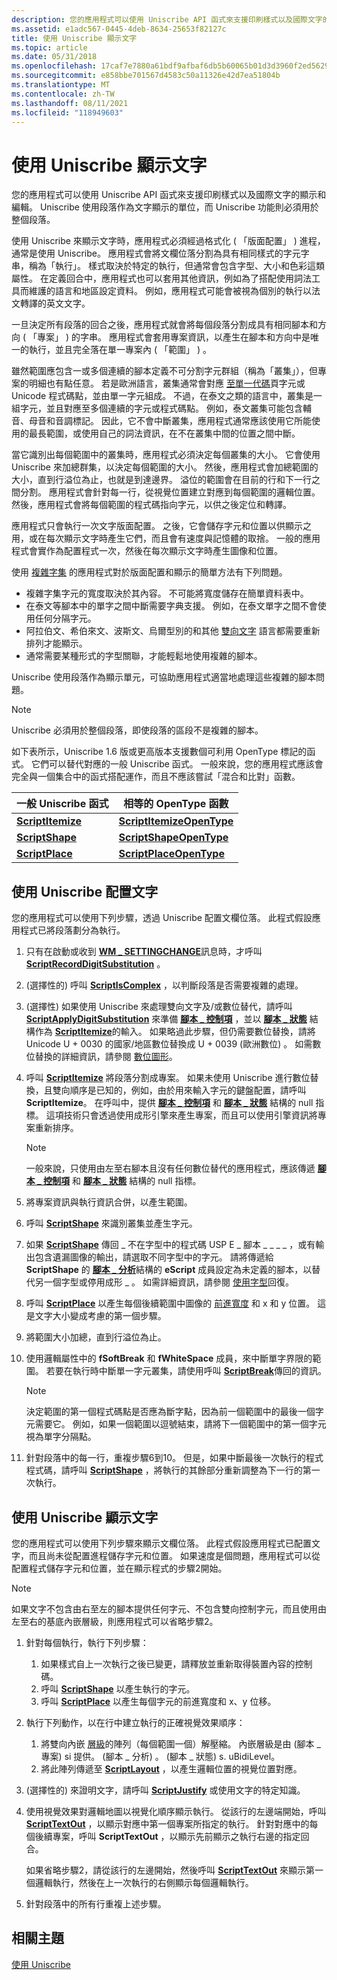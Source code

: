 ```yaml
---
description: 您的應用程式可以使用 Uniscribe API 函式來支援印刷樣式以及國際文字的顯示和編輯。 Uniscribe 使用段落作為文字顯示的單位，而 Uniscribe 功能則必須用於整個段落。
ms.assetid: e1adc567-0445-4deb-8634-25653f82127c
title: 使用 Uniscribe 顯示文字
ms.topic: article
ms.date: 05/31/2018
ms.openlocfilehash: 17caf7e7880a61bdf9afbaf6db5b60065b01d3d3960f2ed5629a007aa304b7b7
ms.sourcegitcommit: e858bbe701567d4583c50a11326e42d7ea51804b
ms.translationtype: MT
ms.contentlocale: zh-TW
ms.lasthandoff: 08/11/2021
ms.locfileid: "118949603"
---
```

# <a name="displaying-text-with-uniscribe"></a>使用 Uniscribe 顯示文字

您的應用程式可以使用 Uniscribe API 函式來支援印刷樣式以及國際文字的顯示和編輯。 Uniscribe 使用段落作為文字顯示的單位，而 Uniscribe 功能則必須用於整個段落。

使用 Uniscribe 來顯示文字時，應用程式必須經過格式化 ( 「版面配置」 ) 進程，通常是使用 Uniscribe。 應用程式會將文欄位落分割為具有相同樣式的字元字串，稱為「執行」。 樣式取決於特定的執行，但通常會包含字型、大小和色彩這類屬性。 在定義回合中，應用程式也可以套用其他資訊，例如為了搭配使用詞法工具而維護的語言和地區設定資料。 例如，應用程式可能會被視為個別的執行以法文轉譯的英文文字。

一旦決定所有段落的回合之後，應用程式就會將每個段落分割成具有相同腳本和方向 ( 「專案」 ) 的字串。 應用程式會套用專案資訊，以產生在腳本和方向中是唯一的執行，並且完全落在單一專案內 ( 「範圍」 ) 。

雖然範圍應包含一或多個連續的腳本定義不可分割字元群組（稱為「叢集」），但專案的明細也有點任意。 若是歐洲語言，叢集通常會對應 [至單一代碼](uniscribe-glossary.md)頁字元或 Unicode 程式碼點，並由單一字元組成。 不過，在泰文之類的語言中，叢集是一組字元，並且對應至多個連續的字元或程式碼點。 例如，泰文叢集可能包含輔音、母音和音調標記。 因此，它不會中斷叢集，應用程式通常應該使用它所能使用的最長範圍，或使用自己的詞法資訊，在不在叢集中間的位置之間中斷。

當它識別出每個範圍中的叢集時，應用程式必須決定每個叢集的大小。 它會使用 Uniscribe 來加總群集，以決定每個範圍的大小。 然後，應用程式會加總範圍的大小，直到行溢位為止，也就是到達邊界。 溢位的範圍會在目前的行和下一行之間分割。 應用程式會針對每一行，從視覺位置建立對應到每個範圍的邏輯位置。 然後，應用程式會將每個範圍的程式碼指向字元，以供之後定位和轉譯。

應用程式只會執行一次文字版面配置。 之後，它會儲存字元和位置以供顯示之用，或在每次顯示文字時產生它們，而且會有速度與記憶體的取捨。 一般的應用程式會實作為配置程式一次，然後在每次顯示文字時產生圖像和位置。

使用 [複雜字集](uniscribe-glossary.md) 的應用程式對於版面配置和顯示的簡單方法有下列問題。

-   複雜字集字元的寬度取決於其內容。 不可能將寬度儲存在簡單資料表中。
-   在泰文等腳本中的單字之間中斷需要字典支援。 例如，在泰文單字之間不會使用任何分隔字元。
-   阿拉伯文、希伯來文、波斯文、烏爾型別的和其他 [雙向文字](uniscribe-glossary.md) 語言都需要重新排列才能顯示。
-   通常需要某種形式的字型關聯，才能輕鬆地使用複雜的腳本。

Uniscribe 使用段落作為顯示單元，可協助應用程式適當地處理這些複雜的腳本問題。

> [!Note]  
> Uniscribe 必須用於整個段落，即使段落的區段不是複雜的腳本。

 

如下表所示，Uniscribe 1.6 版或更高版本支援數個可利用 OpenType 標記的函式。 它們可以替代對應的一般 Uniscribe 函式。 一般來說，您的應用程式應該會完全與一個集合中的函式搭配運作，而且不應該嘗試「混合和比對」函數。



| 一般 Uniscribe 函式             | 相等的 OpenType 函數                           |
|----------------------------------------|--------------------------------------------------------|
| [**ScriptItemize**](/windows/desktop/api/Usp10/nf-usp10-scriptitemize) | [**ScriptItemizeOpenType**](/windows/desktop/api/usp10/nf-usp10-scriptitemizeopentype) |
| [**ScriptShape**](/windows/desktop/api/Usp10/nf-usp10-scriptshape)     | [**ScriptShapeOpenType**](/windows/desktop/api/Usp10/nf-usp10-scriptshapeopentype)     |
| [**ScriptPlace**](/windows/desktop/api/Usp10/nf-usp10-scriptplace)     | [**ScriptPlaceOpenType**](/windows/desktop/api/Usp10/nf-usp10-scriptplaceopentype)     |



 

## <a name="lay-out-text-using-uniscribe"></a>使用 Uniscribe 配置文字

您的應用程式可以使用下列步驟，透過 Uniscribe 配置文欄位落。 此程式假設應用程式已將段落劃分為執行。

1.  只有在啟動或收到 [**WM \_ SETTINGCHANGE**](../winmsg/wm-settingchange.md)訊息時，才呼叫 [**ScriptRecordDigitSubstitution**](/windows/desktop/api/Usp10/nf-usp10-scriptrecorddigitsubstitution) 。
2.   (選擇性的) 呼叫 [**ScriptIsComplex**](/windows/desktop/api/Usp10/nf-usp10-scriptiscomplex) ，以判斷段落是否需要複雜的處理。
3.   (選擇性) 如果使用 Uniscribe 來處理雙向文字及/或數位替代，請呼叫 [**ScriptApplyDigitSubstitution**](/windows/desktop/api/Usp10/nf-usp10-scriptapplydigitsubstitution) 來準備 [**腳本 \_ 控制項**](/windows/win32/api/usp10/ns-usp10-script_control) ，並以 [**腳本 \_ 狀態**](/windows/win32/api/usp10/ns-usp10-script_state) 結構作為 [**ScriptItemize**](/windows/desktop/api/Usp10/nf-usp10-scriptitemize)的輸入。 如果略過此步驟，但仍需要數位替換，請將 Unicode U + 0030 的國家/地區數位替換成 U + 0039 (歐洲數位) 。 如需數位替換的詳細資訊，請參閱 [數位圖形](digit-shapes.md)。
4.  呼叫 [**ScriptItemize**](/windows/desktop/api/Usp10/nf-usp10-scriptitemize) 將段落分割成專案。 如果未使用 Uniscribe 進行數位替換，且雙向順序是已知的，例如，由於用來輸入字元的鍵盤配置，請呼叫 **ScriptItemize**。 在呼叫中，提供 [**腳本 \_ 控制項**](/windows/win32/api/usp10/ns-usp10-script_control) 和 [**腳本 \_ 狀態**](/windows/win32/api/usp10/ns-usp10-script_state) 結構的 null 指標。 這項技術只會透過使用成形引擎來產生專案，而且可以使用引擎資訊將專案重新排序。
    > [!Note]  
    > 一般來說，只使用由左至右腳本且沒有任何數位替代的應用程式，應該傳遞 [**腳本 \_ 控制項**](/windows/win32/api/usp10/ns-usp10-script_control) 和 [**腳本 \_ 狀態**](/windows/win32/api/usp10/ns-usp10-script_state) 結構的 null 指標。

     

5.  將專案資訊與執行資訊合併，以產生範圍。
6.  呼叫 [**ScriptShape**](/windows/desktop/api/Usp10/nf-usp10-scriptshape) 來識別叢集並產生字元。
7.  如果 [**ScriptShape**](/windows/desktop/api/Usp10/nf-usp10-scriptshape) 傳回 \_ 不在字型中的程式碼 USP E \_ 腳本 \_ \_ \_ \_ ，或有輸出包含遺漏圖像的輸出，請選取不同字型中的字元。 請將傳遞給 **ScriptShape** 的 [**腳本 \_ 分析**](/windows/win32/api/usp10/ns-usp10-script_analysis)結構的 **eScript** 成員設定為未定義的腳本，以替代另一個字型或停用成形 \_ 。 如需詳細資訊，請參閱 [使用字型](using-font-fallback.md)回復。
8.  呼叫 [**ScriptPlace**](/windows/desktop/api/Usp10/nf-usp10-scriptplace) 以產生每個後續範圍中圖像的 [前進寬度](uniscribe-glossary.md) 和 x 和 y 位置。 這是文字大小變成考慮的第一個步驟。
9.  將範圍大小加總，直到行溢位為止。
10. 使用邏輯屬性中的 **fSoftBreak** 和 **fWhiteSpace** 成員，來中斷單字界限的範圍。 若要在執行時中斷單一字元叢集，請使用呼叫 [**ScriptBreak**](/windows/desktop/api/Usp10/nf-usp10-scriptbreak)傳回的資訊。
    > [!Note]  
    > 決定範圍的第一個程式碼點是否應為斷字點，因為前一個範圍中的最後一個字元需要它。 例如，如果一個範圍以逗號結束，請將下一個範圍中的第一個字元視為單字分隔點。

     

11. 針對段落中的每一行，重複步驟6到10。 但是，如果中斷最後一次執行的程式程式碼，請呼叫 [**ScriptShape**](/windows/desktop/api/Usp10/nf-usp10-scriptshape) ，將執行的其餘部分重新調整為下一行的第一次執行。

## <a name="display-text-using-uniscribe"></a>使用 Uniscribe 顯示文字

您的應用程式可以使用下列步驟來顯示文欄位落。 此程式假設應用程式已配置文字，而且尚未從配置進程儲存字元和位置。 如果速度是個問題，應用程式可以從配置程式儲存字元和位置，並在顯示程式的步驟2開始。

> [!Note]  
> 如果文字不包含由右至左的腳本提供任何字元、不包含雙向控制字元，而且使用由左至右的基底內嵌層級，則應用程式可以省略步驟2。

 

1.  針對每個執行，執行下列步驟：
    1.  如果樣式自上一次執行之後已變更，請釋放並重新取得裝置內容的控制碼。
    2.  呼叫 [**ScriptShape**](/windows/desktop/api/Usp10/nf-usp10-scriptshape) 以產生執行的字元。
    3.  呼叫 [**ScriptPlace**](/windows/desktop/api/Usp10/nf-usp10-scriptplace) 以產生每個字元的前進寬度和 x、y 位移。
2.  執行下列動作，以在行中建立執行的正確視覺效果順序：
    1.  將雙向內嵌 [層級](uniscribe-glossary.md)的陣列（每個範圍一個）解壓縮。 內嵌層級是由 (腳本 \_ 專案) si 提供。 (腳本 \_ 分析) 。  (腳本 \_ 狀態) s. uBidiLevel。
    2.  將此陣列傳遞至 [**ScriptLayout**](/windows/desktop/api/Usp10/nf-usp10-scriptlayout) ，以產生邏輯位置的視覺位置對應。
3.   (選擇性的) 來證明文字，請呼叫 [**ScriptJustify**](/windows/desktop/api/Usp10/nf-usp10-scriptjustify) 或使用文字的特定知識。
4.  使用視覺效果對邏輯地圖以視覺化順序顯示執行。 從該行的左邊端開始，呼叫 [**ScriptTextOut**](/windows/desktop/api/Usp10/nf-usp10-scripttextout) ，以顯示對應中第一個專案所指定的執行。 針對對應中的每個後續專案，呼叫 **ScriptTextOut** ，以顯示先前顯示之執行右邊的指定回合。

    如果省略步驟2，請從該行的左邊開始，然後呼叫 [**ScriptTextOut**](/windows/desktop/api/Usp10/nf-usp10-scripttextout) 來顯示第一個邏輯執行，然後在上一次執行的右側顯示每個邏輯執行。

5.  針對段落中的所有行重複上述步驟。

## <a name="related-topics"></a>相關主題

<dl> <dt>

[使用 Uniscribe](using-uniscribe.md)
</dt> </dl>

 

 
